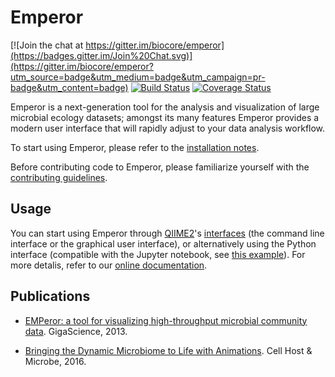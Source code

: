 Emperor
=======

[![Join the chat at https://gitter.im/biocore/emperor](https://badges.gitter.im/Join%20Chat.svg)](https://gitter.im/biocore/emperor?utm_source=badge&utm_medium=badge&utm_campaign=pr-badge&utm_content=badge) [![Build Status](https://travis-ci.org/biocore/emperor.png?branch=master)](https://travis-ci.org/biocore/emperor) [![Coverage Status](https://coveralls.io/repos/biocore/emperor/badge.svg)](https://coveralls.io/r/biocore/emperor)

Emperor is a next-generation tool for the analysis and visualization of large microbial ecology datasets; amongst its many features Emperor provides a modern user interface that will rapidly adjust to your data analysis workflow.

To start using Emperor, please refer to the [installation notes](INSTALL.md).

Before contributing code to Emperor, please familiarize yourself with the [contributing guidelines](CONTRIBUTING.md).

## Usage

You can start using Emperor through [QIIME2](https://qiime2.org)'s [interfaces](https://docs.qiime2.org/2018.8/interfaces/) (the command line interface or the graphical user interface), or alternatively using the Python interface (compatible with the Jupyter notebook, see [this example](http://nbviewer.jupyter.org/github/biocore/emperor/blob/new-api/examples/keyboard.ipynb)). For more detalis, refer to our [online documentation](http://emperor.microbio.me/uno/).

## Publications

- [EMPeror: a tool for visualizing high-throughput microbial community data](https://www.ncbi.nlm.nih.gov/pubmed/24280061). GigaScience, 2013.

- [Bringing the Dynamic Microbiome to Life with Animations](https://www.ncbi.nlm.nih.gov/pubmed/28081445). Cell Host & Microbe, 2016.
